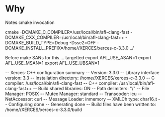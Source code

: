 # Why
Notes
cmake invocation

cmake -DCMAKE_C_COMPILER=/usr/local/bin/afl-clang-fast -DCMAKE_CXX_COMPILER=/usr/local/bin/afl-clang-fast++ -DCMAKE_BUILD_TYPE=Debug -Dsse2=OFF -DCMAKE_INSTALL_PREFIX=/home//XERCES/xerces-c-3.3.0 ../

Before make
SANs for this.... targetted
export AFL_USE_ASAN=1
export AFL_USE_MSAN=1
export AFL_USE_UBSAN=1


-- Xerces-C++ configuration summary
--   Version:                   3.3.0
--   Library interface version: 3.3
--   Installation directory:    /home//XERCES/xerces-c-3.3.0
--   C compiler:                /usr/local/bin/afl-clang-fast
--   C++ compiler:              /usr/local/bin/afl-clang-fast++
--   Build shared libraries:    ON
--   Path delimiters:           "/"
--   File Manager:              POSIX
--   Mutex Manager:             standard
--   Transcoder:                icu
--   NetAccessor:               curl
--   Message Loader:            inmemory
--   XMLCh type:                char16_t
-- Configuring done
-- Generating done
-- Build files have been written to: /home//XERCES/xerces-c-3.3.0/build

